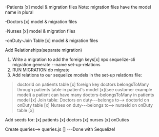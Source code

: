 -Patients
[x] model & migration files 
Note: migration files have the model name in plural 

-Doctors
[x] model & migration files 

-Nurses
[x] model & migration files 


-onDuty-Join Table
[x] model & migration files 

Add Relationships(separate migration)
1. Write a migration to add the foreign keys[x] npx sequelize-cli migration:generate --name set-up-relations
2. RUN MIGRATION db migrate 
3. Add relations to our sequelize models in the set-up relations file:
> doctorId on patients table [x] foreign key 
>doctors belongsToMany through patients table in patient's model [x](see customer example model)
>a patient can have many doctors-belongsToMany in patients model [x]
Join table:
>Doctors on duty---belongs to--> doctorId on onDuty table [x]
>Nurses on duty---belongs to--> nurseId on onDuty table [x]

Add seeds for:
[x] patients
[x] doctors
[x] nurses
[x] onDuties 

Create queries--> queries.js [] ---Done with Sequelize! 

